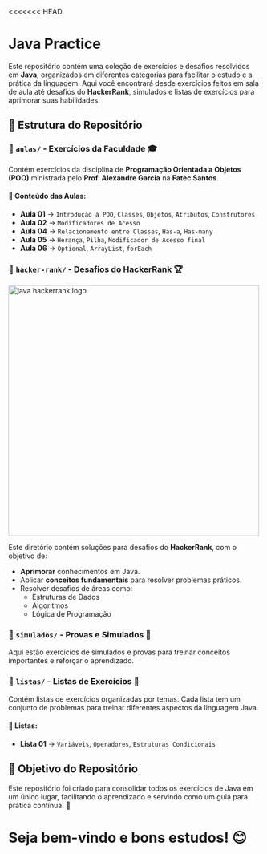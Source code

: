 <<<<<<< HEAD

# Java Practice

Este repositório contém uma coleção de exercícios e desafios resolvidos em **Java**, organizados em diferentes categorias para facilitar o estudo e a prática da linguagem. Aqui você encontrará desde exercícios feitos em sala de aula até desafios do **HackerRank**, simulados e listas de exercícios para aprimorar suas habilidades.

## 📂 Estrutura do Repositório

### 📁 `aulas/` - Exercícios da Faculdade 🎓

Contém exercícios da disciplina de **Programação Orientada a Objetos (POO)** ministrada pelo **Prof. Alexandre Garcia** na **Fatec Santos**.

#### 📌 Conteúdo das Aulas:

- **Aula 01** → `Introdução à POO`, `Classes`, `Objetos`, `Atributos`, `Construtores`
- **Aula 02** → `Modificadores de Acesso`
- **Aula 04** → `Relacionamento entre Classes`, `Has-a`, `Has-many`
- **Aula 05** → `Herança`, `Pilha`, `Modificador de Acesso final`
- **Aula 06** → `Optional`, `ArrayList`, `forEach`

### 📁 `hacker-rank/` - Desafios do HackerRank 🏆

<img src="https://i.ytimg.com/vi/Hl-nKPUq6s4/hq720.jpg?sqp=-oaymwEhCK4FEIIDSFryq4qpAxMIARUAAAAAGAElAADIQj0AgKJD&rs=AOn4CLA7RBciqWI0I0YliHjCHSgmMfFnUA" alt="java hackerrank logo" width="500" height="auto" />

Este diretório contém soluções para desafios do **HackerRank**, com o objetivo de:

- **Aprimorar** conhecimentos em Java.
- Aplicar **conceitos fundamentais** para resolver problemas práticos.
- Resolver desafios de áreas como:
  - Estruturas de Dados
  - Algoritmos
  - Lógica de Programação

### 📁 `simulados/` - Provas e Simulados 📖

Aqui estão exercícios de simulados e provas para treinar conceitos importantes e reforçar o aprendizado.

### 📁 `listas/` - Listas de Exercícios 📜

Contém listas de exercícios organizadas por temas. Cada lista tem um conjunto de problemas para treinar diferentes aspectos da linguagem Java.

#### 🔹 Listas:

- **Lista 01** → `Variáveis`, `Operadores`, `Estruturas Condicionais`

## 📌 Objetivo do Repositório

Este repositório foi criado para consolidar todos os exercícios de Java em um único lugar, facilitando o aprendizado e servindo como um guia para prática contínua. 🚀

# Seja bem-vindo e bons estudos! 😊
